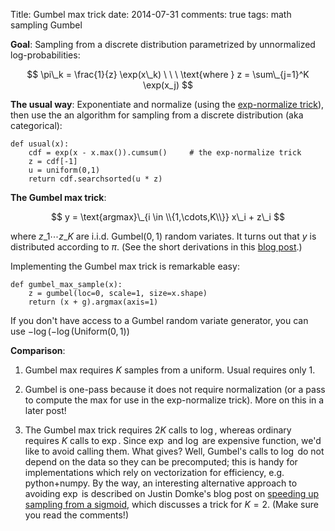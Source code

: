 Title: Gumbel max trick
date: 2014-07-31
comments: true
tags: math sampling Gumbel


**Goal**: Sampling from a discrete distribution parametrized by unnormalized
log-probabilities:

$$
\pi\_k = \frac{1}{z} \exp(x\_k)   \ \ \ \text{where } z = \sum\_{j=1}^K \exp(x_j)
$$

**The usual way**: Exponentiate and normalize (using the
[exp-normalize trick](/blog/post/2014/02/11/exp-normalize-trick/)), then use the
an algorithm for sampling from a discrete distribution (aka categorical):

    def usual(x):
        cdf = exp(x - x.max()).cumsum()     # the exp-normalize trick
        z = cdf[-1]
        u = uniform(0,1)
        return cdf.searchsorted(u * z)

**The Gumbel max trick**:

$$
y = \text{argmax}\_{i \in \\{1,\cdots,K\\}} x\_i + z\_i
$$

where $z\_1 \cdots z\_K$ are i.i.d. $\text{Gumbel}(0,1)$ random variates. It
turns out that $y$ is distributed according to $\pi$. (See the short derivations
in this
[blog post](https://hips.seas.harvard.edu/blog/2013/04/06/the-gumbel-max-trick-for-discrete-distributions/).)

Implementing the Gumbel max trick is remarkable easy:

    def gumbel_max_sample(x):
        z = gumbel(loc=0, scale=1, size=x.shape)
        return (x + g).argmax(axis=1)

If you don't have access to a Gumbel random variate generator, you can use
$-\log(-\log(\text{Uniform}(0,1))$

**Comparison**:

  1. Gumbel max requires $K$ samples from a uniform. Usual requires only $1$.

  2. Gumbel is one-pass because it does not require normalization (or a pass to
     compute the max for use in the exp-normalize trick). More on this in a
     later post!

  3. The Gumbel max trick requires $2K$ calls to $\log$, whereas ordinary
     requires $K$ calls to $\exp$. Since $\exp$ and $\log$ are expensive
     function, we'd like to avoid calling them. What gives? Well, Gumbel's calls
     to $\log$ do not depend on the data so they can be precomputed; this is
     handy for implementations which rely on vectorization for efficiency,
     e.g. python+numpy. By the way, an interesting alternative approach to
     avoiding $\exp$ is described on Justin Domke's blog post on
     [speeding up sampling from a sigmoid](http://justindomke.wordpress.com/2014/01/08/reducing-sigmoid-computations-by-at-least-88-0797077977882/),
     which discusses a trick for $K=2$. (Make sure you read the comments!)
